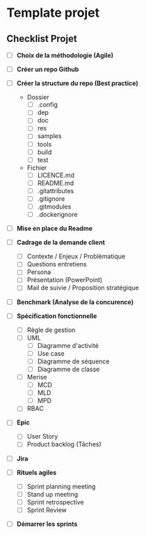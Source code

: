 # Template projet

## Checklist Projet

- [ ] **Choix de la méthodologie (Agile)**
- [ ] **Créer un repo Github**
- [ ] **Créer la structure du repo (Best practice)**
    - Dossier
        - [ ] .config
        - [ ] dep
        - [ ] doc
        - [ ] res
        - [ ] samples
        - [ ] tools
        - [ ] build
        - [ ] test
    - Fichier
        - [ ] LICENCE.md
        - [ ] README.md
        - [ ] .gitattributes
        - [ ] .gitignore
        - [ ] .gitmodules
        - [ ] .dockerignore

- [ ] **Mise en place du Readme**
- [ ] **Cadrage de la demande client**
  - [ ] Contexte / Enjeux / Problèmatique
  - [ ] Questions entretiens
  - [ ] Persona
  - [ ] Présentation (PowerPoint)
  - [ ] Mail de suivie / Proposition stratégique
- [ ] **Benchmark (Analyse de la concurence)**
- [ ] **Spécification fonctionnelle**
  - [ ] Règle de gestion
  - [ ] UML
    - [ ] Diagramme d'activité
    - [ ] Use case
    - [ ] Diagramme de séquence
    - [ ] Diagramme de classe
  - [ ] Merise
    - [ ] MCD
    - [ ] MLD
    - [ ] MPD
  - [ ] RBAC
- [ ] **Epic**
  - [ ] User Story
  - [ ] Product backlog (Tâches)
- [ ] **Jira**
- [ ] **Rituels agiles**

  - [ ] Sprint planning meeting
  - [ ] Stand up meeting
  - [ ] Sprint retrospective
  - [ ] Sprint Review

- [ ] **Démarrer les sprints**
